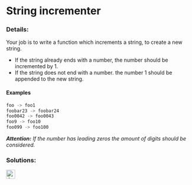 # String incrementer

### Details:

Your job is to write a function which increments a string, to create a new string.

- If the string already ends with a number, the number should be incremented by 1.
- If the string does not end with a number. the number 1 should be appended to the new string.

#### Examples

```javascript
foo -> foo1
foobar23 -> foobar24
foo0042 -> foo0043
foo9 -> foo10
foo099 -> foo100
```

**_Attention:_** _If the number has leading zeros the amount of digits should be considered._

### Solutions:

[<img src="https://github.com/CrappyCodeMaker/Training-How-to-Code/blob/master/images/logo/javascript.svg" height="24px" alt="JavaScript">](https://github.com/CrappyCodeMaker/Training-How-to-Code/blob/master/levels/5/String%20incrementer/Solutions/JS.js)

